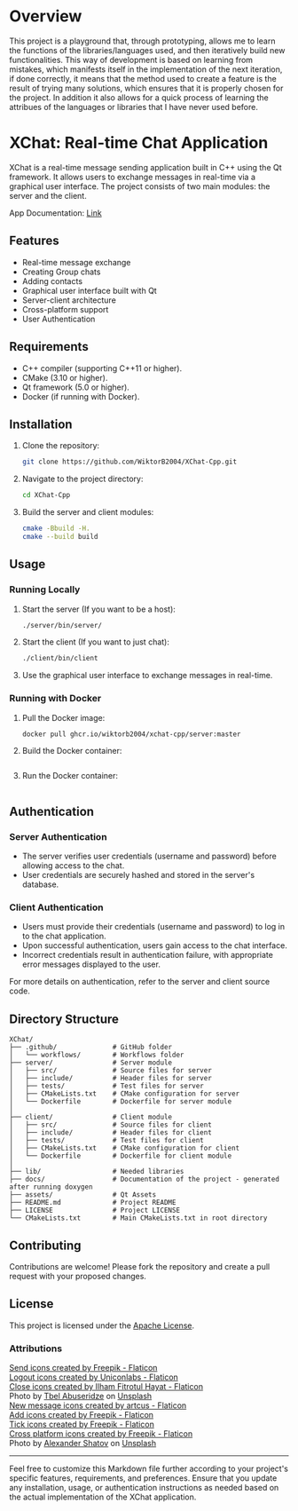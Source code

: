 # Overview

This project is a playground that, through prototyping, allows me to learn the functions of the libraries/languages used, and then iteratively build new functionalities. This way of development is based on learning from mistakes, which manifests itself in the implementation of the next iteration, if done correctly, it means that the method used to create a feature is the result of trying many solutions, which ensures that it is properly chosen for the project. In addition it also allows for a quick process of learning the attribues of the languages or libraries that I have never used before.

# XChat: Real-time Chat Application

XChat is a real-time message sending application built in C++ using the Qt framework. It allows users to exchange messages in real-time via a graphical user interface. The project consists of two main modules: the server and the client.

App Documentation: [Link](https://wiktorb2004.github.io/XChat-Cpp/)

## Features

- Real-time message exchange
- Creating Group chats
- Adding contacts
- Graphical user interface built with Qt
- Server-client architecture
- Cross-platform support
- User Authentication

## Requirements

- C++ compiler (supporting C++11 or higher).
- CMake (3.10 or higher).
- Qt framework (5.0 or higher).
- Docker (if running with Docker).

## Installation

1. Clone the repository:

   ```bash
   git clone https://github.com/WiktorB2004/XChat-Cpp.git
   ```

2. Navigate to the project directory:

   ```bash
   cd XChat-Cpp
   ```

3. Build the server and client modules:

   ```bash
   cmake -Bbuild -H.
   cmake --build build
   ```

## Usage

### Running Locally

1. Start the server (If you want to be a host):

   ```bash
   ./server/bin/server/
   ```

2. Start the client (If you want to just chat):

   ```bash
   ./client/bin/client
   ```

3. Use the graphical user interface to exchange messages in real-time.

### Running with Docker

1. Pull the Docker image:

   ```bash
   docker pull ghcr.io/wiktorb2004/xchat-cpp/server:master
   ```

2. Build the Docker container:

   ```bash

   ```

3. Run the Docker container:

   ```bash

   ```

## Authentication

### Server Authentication

- The server verifies user credentials (username and password) before allowing access to the chat.
- User credentials are securely hashed and stored in the server's database.

### Client Authentication

- Users must provide their credentials (username and password) to log in to the chat application.
- Upon successful authentication, users gain access to the chat interface.
- Incorrect credentials result in authentication failure, with appropriate error messages displayed to the user.

For more details on authentication, refer to the server and client source code.

## Directory Structure

```
XChat/
├── .github/              # GitHub folder
│   └── workflows/        # Workflows folder
├── server/               # Server module
│   ├── src/              # Source files for server
│   ├── include/          # Header files for server
│   ├── tests/            # Test files for server
│   ├── CMakeLists.txt    # CMake configuration for server
│   └── Dockerfile        # Dockerfile for server module
│
├── client/               # Client module
│   ├── src/              # Source files for client
│   ├── include/          # Header files for client
│   ├── tests/            # Test files for client
│   ├── CMakeLists.txt    # CMake configuration for client
│   └── Dockerfile        # Dockerfile for client module
│
├── lib/                  # Needed libraries
├── docs/                 # Documentation of the project - generated after running doxygen
├── assets/               # Qt Assets
├── README.md             # Project README
├── LICENSE               # Project LICENSE
└── CMakeLists.txt        # Main CMakeLists.txt in root directory
```

## Contributing

Contributions are welcome! Please fork the repository and create a pull request with your proposed changes.

## License

This project is licensed under the [Apache License](LICENSE).

### Attributions

<a href="https://www.flaticon.com/free-icons/send" title="send icons">Send icons created by Freepik - Flaticon</a> <br>
<a href="https://www.flaticon.com/free-icons/logout" title="logout icons">Logout icons created by Uniconlabs - Flaticon</a> <br>
<a href="https://www.flaticon.com/free-icons/close" title="close icons">Close icons created by Ilham Fitrotul Hayat - Flaticon</a> <br>
Photo by <a href="https://unsplash.com/@tbelabuseridze?utm_content=creditCopyText&utm_medium=referral&utm_source=unsplash">Tbel Abuseridze</a> on <a href="https://unsplash.com/photos/mountain-ranges-9OpS7JDaTBw?utm_content=creditCopyText&utm_medium=referral&utm_source=unsplash">Unsplash</a> <br>
<a href="https://www.flaticon.com/free-icons/new-message" title="new message icons">New message icons created by artcus - Flaticon</a> <br>
<a href="https://www.flaticon.com/free-icons/add" title="add icons">Add icons created by Freepik - Flaticon</a> <br>
<a href="https://www.flaticon.com/free-icons/tick" title="tick icons">Tick icons created by Freepik - Flaticon</a> <br>
<a href="https://www.flaticon.com/free-icons/cross-platform" title="cross platform icons">Cross platform icons created by Freepik - Flaticon</a> <br>
Photo by <a href="https://unsplash.com/@alexbemore?utm_content=creditCopyText&utm_medium=referral&utm_source=unsplash">Alexander Shatov</a> on <a href="https://unsplash.com/photos/a-black-square-button-with-a-white-x-on-it-d4_aCS3jsQ0?utm_content=creditCopyText&utm_medium=referral&utm_source=unsplash">Unsplash</a>

<hr>

Feel free to customize this Markdown file further according to your project's specific features, requirements, and preferences. Ensure that you update any installation, usage, or authentication instructions as needed based on the actual implementation of the XChat application.
